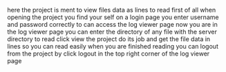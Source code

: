 here the project is ment to view files data as lines to read
first of all when opening the project you find your self on a login page 
you enter username and password correctly to can access the log viewer page
now you are in the log viewer page you can enter the directory of any file with the server directory to read
click view the project do its job and get the file data in lines so you can read easily
when you are finished reading you can logout from the project by click logout in the top right corner of the log viewer page
